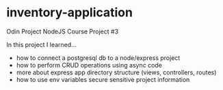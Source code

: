 # inventory-application
Odin Project NodeJS Course Project #3

In this project I learned...
- how to connect a postgresql db to a node/express project
- how to perform CRUD operations using async code
- more about express app directory structure (views, controllers, routes)
- how to use env variables secure sensitive project information

